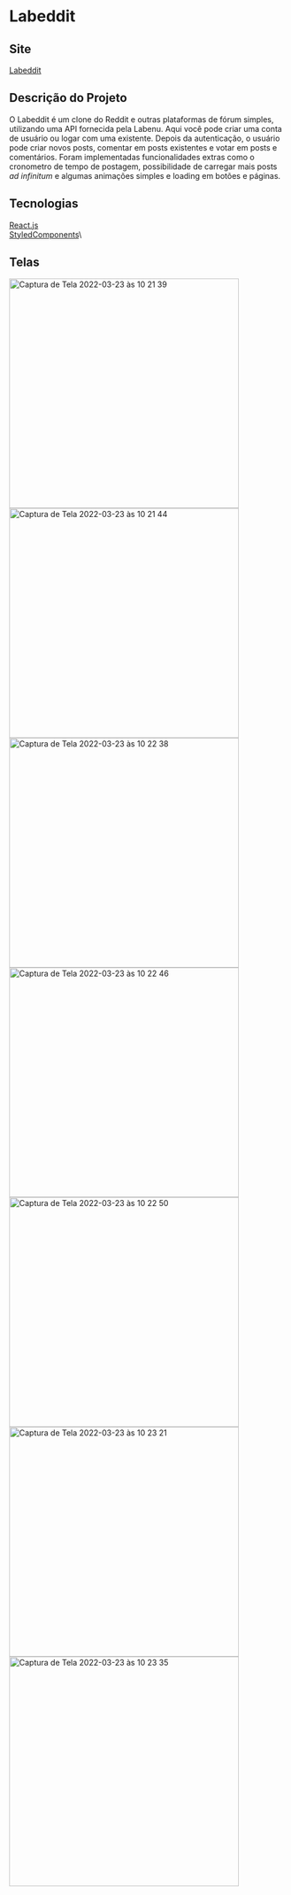 # Labeddit

## Site 
[Labeddit](http://labeddit-lr.surge.sh)


## Descrição do Projeto
O Labeddit é um clone do Reddit e outras plataformas de fórum simples, utilizando uma API fornecida pela Labenu. Aqui você pode criar uma conta de usuário ou logar com uma existente. Depois da autenticação, o usuário pode criar novos posts, comentar em posts existentes e votar em posts e comentários. Foram implementadas funcionalidades extras como o cronometro de tempo de postagem, possibilidade de carregar mais posts *ad infinitum* e algumas animações simples e loading em botões e páginas.

## Tecnologias
[React.js](https://reactjs.org/)\
[StyledComponents](https://styled-components.com/)\


## Telas

<img width="415" alt="Captura de Tela 2022-03-23 às 10 21 39" src="https://user-images.githubusercontent.com/92735047/159709770-385171e8-e5a3-4d1e-8eb2-21917fb0734c.png">
<img width="415" alt="Captura de Tela 2022-03-23 às 10 21 44" src="https://user-images.githubusercontent.com/92735047/159709775-846f13be-47f1-45be-90b8-bb8743d04116.png">
<img width="415" alt="Captura de Tela 2022-03-23 às 10 22 38" src="https://user-images.githubusercontent.com/92735047/159709778-d171d972-fc29-48af-99a3-b5e21e2a818f.png">
<img width="415" alt="Captura de Tela 2022-03-23 às 10 22 46" src="https://user-images.githubusercontent.com/92735047/159709780-a946aff5-3668-4027-b4d2-d64a7f5ebbd8.png">
<img width="415" alt="Captura de Tela 2022-03-23 às 10 22 50" src="https://user-images.githubusercontent.com/92735047/159709781-89597a5f-ccb3-4c27-96c4-6637145b19ca.png">
<img width="415" alt="Captura de Tela 2022-03-23 às 10 23 21" src="https://user-images.githubusercontent.com/92735047/159709784-dbd626bb-a2b2-4d31-9180-402979f1387a.png">
<img width="415" alt="Captura de Tela 2022-03-23 às 10 23 35" src="https://user-images.githubusercontent.com/92735047/159709789-3d7a7f3d-46b5-430e-a3b8-85bee44b9c8b.png">
